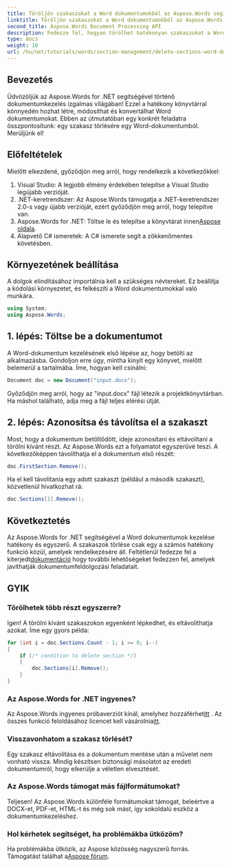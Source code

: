 ```yaml
---
title: Töröljön szakaszokat a Word dokumentumokból az Aspose.Words segítségével a .NET-ben
linktitle: Töröljön szakaszokat a Word dokumentumokból az Aspose.Words segítségével a .NET-ben
second_title: Aspose.Words Document Processing API
description: Fedezze fel, hogyan törölhet hatékonyan szakaszokat a Word dokumentumokból az Aspose.Words for .NET segítségével. Ez az átfogó útmutató végigvezeti Önt az előfeltételeken.
type: docs
weight: 10
url: /hu/net/tutorials/words/section-management/delete-sections-word-document/
---
```

## Bevezetés

Üdvözöljük az Aspose.Words for .NET segítségével történő dokumentumkezelés izgalmas világában! Ezzel a hatékony könyvtárral könnyedén hozhat létre, módosíthat és konvertálhat Word dokumentumokat. Ebben az útmutatóban egy konkrét feladatra összpontosítunk: egy szakasz törlésére egy Word-dokumentumból. Merüljünk el!

## Előfeltételek

Mielőtt elkezdené, győződjön meg arról, hogy rendelkezik a következőkkel:

1. Visual Studio: A legjobb élmény érdekében telepítse a Visual Studio legújabb verzióját.
2. .NET-keretrendszer: Az Aspose.Words támogatja a .NET-keretrendszer 2.0-s vagy újabb verzióját, ezért győződjön meg arról, hogy telepítve van.
3.  Aspose.Words for .NET: Töltse le és telepítse a könyvtárat innen[Aspose oldala](https://releases.aspose.com/words/net/).
4. Alapvető C# ismeretek: A C# ismerete segít a zökkenőmentes követésben.

## Környezetének beállítása

A dolgok elindításához importálnia kell a szükséges névtereket. Ez beállítja a kódolási környezetet, és felkészíti a Word dokumentumokkal való munkára.

```csharp
using System;
using Aspose.Words;
```

## 1. lépés: Töltse be a dokumentumot

A Word-dokumentum kezelésének első lépése az, hogy betölti az alkalmazásba. Gondoljon erre úgy, mintha kinyit egy könyvet, mielőtt belemerül a tartalmába. Íme, hogyan kell csinálni:

```csharp
Document doc = new Document("input.docx");
```

Győződjön meg arról, hogy az "input.docx" fájl létezik a projektkönyvtárban. Ha máshol található, adja meg a fájl teljes elérési útját.

## 2. lépés: Azonosítsa és távolítsa el a szakaszt

Most, hogy a dokumentum betöltődött, ideje azonosítani és eltávolítani a törölni kívánt részt. Az Aspose.Words ezt a folyamatot egyszerűvé teszi. A következőképpen távolíthatja el a dokumentum első részét:

```csharp
doc.FirstSection.Remove();
```

Ha el kell távolítania egy adott szakaszt (például a második szakaszt), közvetlenül hivatkozhat rá:

```csharp
doc.Sections[1].Remove();
```

## Következtetés

 Az Aspose.Words for .NET segítségével a Word dokumentumok kezelése hatékony és egyszerű. A szakaszok törlése csak egy a számos hatékony funkció közül, amelyek rendelkezésére áll. Feltétlenül fedezze fel a kiterjedt[dokumentáció](https://reference.aspose.com/words/net/) hogy további lehetőségeket fedezzen fel, amelyek javíthatják dokumentumfeldolgozási feladatait.

## GYIK

### Törölhetek több részt egyszerre?
Igen! A törölni kívánt szakaszokon egyenként lépkedhet, és eltávolíthatja azokat. Íme egy gyors példa:

```csharp
for (int i = doc.Sections.Count - 1; i >= 0; i--)
{
    if (/* condition to delete section */)
    {
        doc.Sections[i].Remove();
    }
}
```

### Az Aspose.Words for .NET ingyenes?
 Az Aspose.Words ingyenes próbaverziót kínál, amelyhez hozzáférhet[itt](https://releases.aspose.com/) . Az összes funkció feloldásához licencet kell vásárolnia[itt](https://purchase.aspose.com/buy).

### Visszavonhatom a szakasz törlését?
Egy szakasz eltávolítása és a dokumentum mentése után a művelet nem vonható vissza. Mindig készítsen biztonsági másolatot az eredeti dokumentumról, hogy elkerülje a véletlen elvesztését.

### Az Aspose.Words támogat más fájlformátumokat?
Teljesen! Az Aspose.Words különféle formátumokat támogat, beleértve a DOCX-et, PDF-et, HTML-t és még sok mást, így sokoldalú eszköz a dokumentumkezeléshez.

### Hol kérhetek segítséget, ha problémákba ütközöm?
 Ha problémákba ütközik, az Aspose közösség nagyszerű forrás. Támogatást találhat a[Aspose fórum](https://forum.aspose.com/c/words/8).
